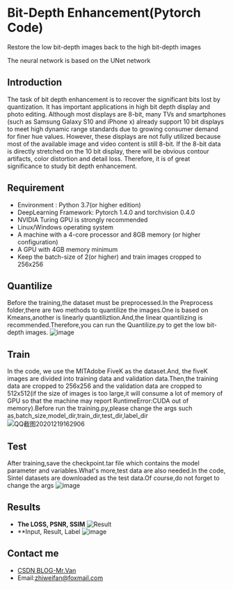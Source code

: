 # Bit-Depth Enhancement(Pytorch Code)
Restore the low bit-depth images back to the high bit-depth images

The neural network is based on the UNet network

## Introduction
The task of bit depth enhancement is to recover the significant bits lost by quantization. It has important applications in high bit depth display and photo editing. Although most displays are 8-bit, many TVs and smartphones (such as Samsung Galaxy S10 and iPhone x) already support 10 bit displays to meet high dynamic range standards due to growing consumer demand for finer hue values. However, these displays are not fully utilized because most of the available image and video content is still 8-bit. If the 8-bit data is directly stretched on the 10 bit display, there will be obvious contour artifacts, color distortion and detail loss. Therefore, it is of great significance to study bit depth enhancement.

## Requirement
- Environment : Python 3.7(or higher edition)
- DeepLearning Framework: Pytorch 1.4.0 and torchvision 0.4.0
- NVIDIA Turing GPU is strongly recommended 
- Linux/Windows operating system
- A machine with a 4-core processor and 8GB memory (or higher configuration)
- A GPU with 4GB memory minimum
- Keep the batch-size of 2(or higher) and train images cropped to 256x256

## Quantilize
Before the training,the dataset must be preprocessed.In the Preprocess folder,there are two methods to quantilize the images.One is based on Kmeans,another is linearly quantiliztion.And,the linear quantilizing is recommended.Therefore,you can run the Quantilize.py to get the low bit-depth images.
![image](https://user-images.githubusercontent.com/52614278/102685285-81407480-421a-11eb-87e4-326159d10f41.png)

## Train
In the code, we use the MITAdobe FiveK as the dataset.And, the fiveK images are divided into training data and validation data.Then,the training data are cropped to 256x256 and the validation data are cropped to 512x512(if the size of images is too large,it will consume a lot of memory of GPU so that the machine may report RuntimeError:CUDA out of memory).Before run the training.py,please change the args such as,batch_size,model_dir,train_dir,test_dir,label_dir
![QQ截图20201219162906](https://user-images.githubusercontent.com/52614278/102684910-7b955f80-4217-11eb-8e3f-819c11d6f8f9.png)

## Test
After training,save the checkpoint.tar file which contains the model parameter and variables.What's more,test data are also needed.In the code, Sintel datasets are downloaded as the test data.Of course,do not forget to change the args
![image](https://user-images.githubusercontent.com/52614278/102685509-2dcf2600-421c-11eb-8848-d2a57ebabe1f.png)

## Results
- **The LOSS, PSNR, SSIM**
![Result](https://user-images.githubusercontent.com/52614278/102685758-d336c980-421d-11eb-92eb-11fd2e89a612.png)
- **Input, Result, Label
![image](https://user-images.githubusercontent.com/52614278/102685890-bc44a700-421e-11eb-83ff-f68315c12192.png)

## Contact me
- [CSDN BLOG-Mr.Van](https://blog.csdn.net/qq_43711697)
- Email:zhiweifan@foxmail.com
